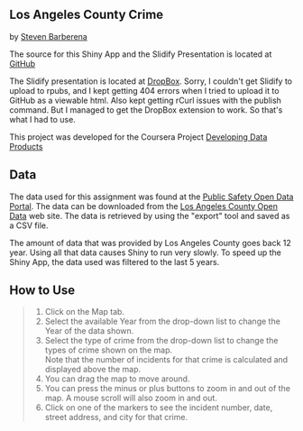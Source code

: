 ## Los Angeles County Crime

by [Steven Barberena](https://www.linkedin.com/in/sbarberena)

The source for this Shiny App and the Slidify Presentation is located at
[GitHub](https://github.com/barberena/DevelopingDataProducts)

The Slidify presentation is located at [DropBox](https://dl.dropboxusercontent.com/u/32935862/LACCrimes/index.html). Sorry, I couldn't get Slidify to upload to rpubs, and I kept getting 404 errors when I tried to upload it to GitHub as a viewable html.  Also kept getting rCurl issues with the publish command.  But I managed to get the DropBox extension to work.  So that's what I had to use.

This project was developed for the Coursera Project [Developing Data Products](https://www.coursera.org/specializations/jhu-data-science)

## Data

The data used for this assignment was found at the [Public Safety Open Data Portal](http://publicsafetydataportal.org/all-data/).
The data can be downloaded from the [Los Angeles County Open Data](https://data.lacounty.gov/Criminal/LA-SHERIFF-CRIMES-FROM-2004-TO-2015/3dxh-c6jw)
web site.  The data is retrieved by using the "export" tool and saved as a CSV file.

The amount of data that was provided by Los Angeles County goes back 12 year.
Using all that data causes Shiny to run very slowly.  To speed up the Shiny App,
the data used was filtered to the last 5 years.

## How to Use

> 1. Click on the Map tab.
> 2. Select the available Year from the drop-down list to change the Year of the data shown.
> 3. Select the type of crime from the drop-down list to change the types of crime shown on the map.  
	 Note that the number of incidents for that crime is calculated and displayed above the map.
> 4. You can drag the map to move around.
> 5. You can press the minus or plus buttons to zoom in and out of the map.  A mouse scroll will also zoom in and out.
> 6. Click on one of the markers to see the incident number, date, street address, and city for that crime.




